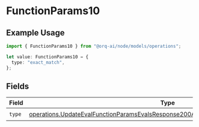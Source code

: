 # FunctionParams10

## Example Usage

```typescript
import { FunctionParams10 } from "@orq-ai/node/models/operations";

let value: FunctionParams10 = {
  type: "exact_match",
};
```

## Fields

| Field                                                                                                                                                                                          | Type                                                                                                                                                                                           | Required                                                                                                                                                                                       | Description                                                                                                                                                                                    |
| ---------------------------------------------------------------------------------------------------------------------------------------------------------------------------------------------- | ---------------------------------------------------------------------------------------------------------------------------------------------------------------------------------------------- | ---------------------------------------------------------------------------------------------------------------------------------------------------------------------------------------------- | ---------------------------------------------------------------------------------------------------------------------------------------------------------------------------------------------- |
| `type`                                                                                                                                                                                         | [operations.UpdateEvalFunctionParamsEvalsResponse200ApplicationJSONResponseBody510Type](../../models/operations/updateevalfunctionparamsevalsresponse200applicationjsonresponsebody510type.md) | :heavy_check_mark:                                                                                                                                                                             | N/A                                                                                                                                                                                            |